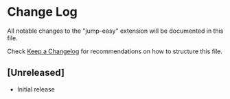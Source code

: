 # Change Log

All notable changes to the "jump-easy" extension will be documented in this file.

Check [Keep a Changelog](http://keepachangelog.com/) for recommendations on how to structure this file.

## [Unreleased]

- Initial release
